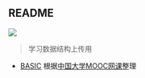 ## README

![](http://progressed.io/bar/40?title=done)

> 学习数据结构上传用

- [BASIC](https://github.com/ONGOING-Z/DataStructure/blob/master/data_structure.md) 根据[中国大学MOOC网课](https://www.icourse163.org/course/ZJU-93001?tid=1002019005)整理